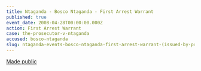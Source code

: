 ```yaml
---
title: Ntaganda - Bosco Ntaganda - First Arrest Warrant
published: true
event_date: 2008-04-28T00:00:00.000Z
action: First Arrest Warrant
case: the-prosecutor-v-ntaganda
accused: bosco-ntaganda
slug: ntaganda-events-bosco-ntaganda-first-arrest-warrant-(issued-by-pre-trial-chamber-i)
---
```



[Made public](http://www.icc-cpi.int/iccdocs/doc/doc305330.PDF)
